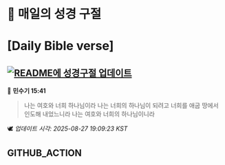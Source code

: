 # 🙏 매일의 성경 구절
# [Daily Bible verse]
## [![README에 성경구절 업데이트](https://github.com/DONGSUKA/first_test/actions/workflows/update-readme-bible.yml/badge.svg)](https://github.com/DONGSUKA/first_test/actions/workflows/update-readme-bible.yml)
<!-- START_BIBLE_VERSE -->
📖 **민수기 15:41**
> 나는 여호와 너희 하나님이라 나는 너희의 하나님이 되려고 너희를 애굽 땅에서 인도해 내었느니라 나는 여호와 너희의 하나님이니라

🕊️ _업데이트 시각: 2025-08-27 19:09:23 KST_
  <!-- END_BIBLE_VERSE -->
## GITHUB_ACTION
